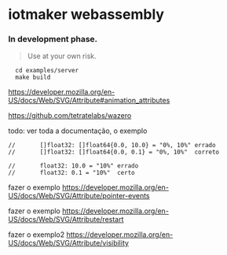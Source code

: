 # iotmaker webassembly

### In development phase. 

> Use at your own risk.

```shell
  cd examples/server
  make build
```

https://developer.mozilla.org/en-US/docs/Web/SVG/Attribute#animation_attributes

https://github.com/tetratelabs/wazero

todo: ver toda a documentação, o exemplo
```
//       []float32: []float64{0.0, 10.0} = "0%, 10%" errado
//       []float32: []float64{0.0, 0.1} = "0%, 10%"  correto

//       float32: 10.0 = "10%" errado
//       float32: 0.1 = "10%"  certo
```


fazer o exemplo https://developer.mozilla.org/en-US/docs/Web/SVG/Attribute/pointer-events

fazer o exemplo https://developer.mozilla.org/en-US/docs/Web/SVG/Attribute/restart

fazer o exemplo2 https://developer.mozilla.org/en-US/docs/Web/SVG/Attribute/visibility


